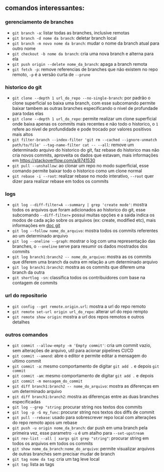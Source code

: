 comandos interessantes:
-----------------------

### gerenciamento de branches
- `git branch -a`: listar todas as branches, inclusive remotas
- `git branch -d nome da branch`: deletar branch local
- `git branch -m novo nome da branch`: mudar o nome da branch atual para outro nome
- `git checkout -b nome da branch`: cria uma nova branch e alterna para ela
- `git push origin --delete nome_da_branch`: apaga a branch remota
- `git fetch -p`: remove referencias de branches que não existem no repo remoto, `-p` é a versão curta de `--prune`


### historico do git
- `git clone --depth 1 url_do_repo --no-single-branch`: por padrão o clone superficial so baixa uma branch, com esse subcomando permite baixar tambem as outras branches especificando o nivel de profundade para todas elas
- `git clone --depth 1 url_do_repo`: permite realizar um clone superficial onde baixa apenas os commits mais recentes e não todo o historico, o `1` refere ao nivel de profundidade e pode trocado por valores positivos mais altos
- `git filter-branch --index-filter 'git rm --cached --ignore-unmatch path/to/file' --tag-name-filter cat -- --all`: remove um determinado arquivo do historico do git, faz rebase do historico mas não cria novos commits, aproveita os dados que estavam, mais informações em https://stackoverflow.com/a/8741530
- `git pull --unshallow`: ao clonar um repo no modo superficial, esse comando permite baixar todo o historico como um clone normal
- `git rebase -i --root`: realizar rebase no modo interativo, `--root` quer dizer para realizar rebase em todos os commits

### logs
- `git log --diff-filter=A --summary | grep 'create mode'`: mostra todos os arquivos que foram adicionados ao historico do git, esse subcomando `--diff-filter=` possui muitas opções e a saida indica os modos de cada ação sobre os arquivos (ex: create, modified etc), mais informações em [doc git](https://git-scm.com/docs/git-diff#Documentation/git-diff.txt---diff-filterACDMRTUXB82308203)
- `git log --follow nome_do_arquivo`: mostra todos os commits referentes ao um determinado arquivo
- `git log --oneline --graph`: mostrar o log com uma representação das branches, o `--oneline` serve para resumir os dados mostrados dos commits
- `git log branch1:branch2 -- nome_do_arquivo`: mostra as os commits que diferem uma branch da outra em relação a um determinado arquivo
- `git log branch1:branch2`: mostra as os commits que diferem uma branch da outra
- `git shortlog -sn`: classifica todos os contribuidores com base na contagem de commits

### url do repositorio
- `git config --get remote.origin.url`: mostra a url do repo remoto
- `git remote set-url origin url_do_repo`: alterar url do repo rempto
- `git remote show origin`: mostra a url dos repos remotos e outros detalhes

### outros comandos
- `git commit --allow-empty -m 'Empty commit'`: cria um commit vazio, sem alterações de arquivo, util para acionar pipelines CI/CD
- `git commit --amend`: abre o editor e permite editar a mensagem do ultimo commit
- `git commit -a`: mesmo comportamento de digitar `git add .` e depois `git commit`
- `git commit -am`: mesmo comportamento de digitar `git add .` e depois `git commit -m mensagem_do_commit`
- `git diff branch1:branch2 -- nome_do_arquivo`: mostra as diferenças em um determinado arquivo
- `git diff branch1:branch2`: mostra as diferenças entre as duas branches especificadas
- `git log --grep "string`: procurar string nos textos dos commits
- `git log -p -G my_func`: procurar string nos textos dos diffs de commit
- `git pull --rebase`: usado para sobrescrever repo local com alterações do repo remoto apos um rebase
- `git push -u origin nome_da_branch`: dar push em uma branch pela primeira vez, esse parametro `-u` é um atalho para `--set-upstream`
- `git rev-list --all | xargs git grep "string"`: procurar string em todos os arquivos em todos os commits
- `git show nome_da_branch:nome_do_arquivo`: permite visualizar arquivos de outras branches sem precisar mudar de branch
- `git tag nome da tag`: cria um tag leve local
- `git tag`: lista as tags
